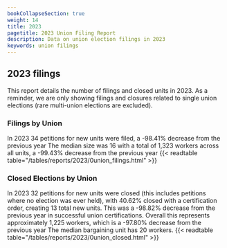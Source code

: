 ```yaml
---
bookCollapseSection: true
weight: 14
title: 2023
pagetitle: 2023 Union Filing Report
description: Data on union election filings in 2023
keywords: union filings
---
```


## 2023 filings

This report details the number of filings and closed units in 2023. As a reminder, we are only showing filings and closures related to single union elections (rare multi-union elections are excluded).

### Filings by Union
In 2023 34 petitions for new units were filed, a -98.41% decrease from the previous year The median size was 16 with a total of 1,323 workers across all units, a -99.43% decrease from the previous year
{{< readtable table="/tables/reports/2023/0union_filings.html" >}}

### Closed Elections by Union
In 2023 32 petitions for new units were closed (this includes petitions where no election was ever held), with 40.62% closed with a certification order, creating 13 total new units. This was a -98.82% decrease from the previous year in successful union certifications. Overall this represents approximately 1,225 workers, which is a -97.80% decrease from the previous year The median bargaining unit has 20 workers.
{{< readtable table="/tables/reports/2023/0union_closed.html" >}}
